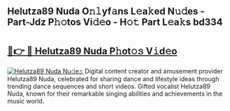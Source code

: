 ## Helutza89 Nuda O𝚗𝚕yf𝚊ns L𝚎a𝚔ed N𝚞𝚍es - Part-Jdz P𝚑𝚘tos Vi𝚍𝚎o - H𝚘𝚝 Part L𝚎a𝚔s bd334

# <h2><a href="http://kfatqll.oniu.top/?m=Helutza89+Nuda">🔗👉 🔴 Helutza89 Nuda P𝚑ot𝚘𝚜 V𝚒d𝚎o</a></h2>

[![Helutza89 Nuda Nu𝚍e𝚜](https://i.imgur.com/0qMVB7G.gif)](http://kfatqll.oniu.top/?m=Helutza89+Nuda)
Digital content creator and amusement provider Helutza89 Nuda, celebrated for sharing dance and lifestyle ideas through trending dance sequences and short videos. Gifted vocalist Helutza89 Nuda, known for their remarkable singing abilities and achievements in the music world.  
